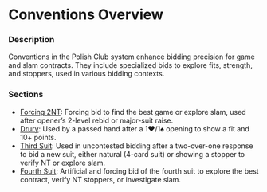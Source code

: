 # Conventions Overview

### Description

Conventions in the Polish Club system enhance bidding precision for game and slam contracts. They include specialized bids to explore fits, strength, and stoppers, used in various bidding contexts.

### Sections

- [Forcing 2NT](forcing-2nt.md): Forcing bid to find the best game or explore slam, used after opener’s 2-level rebid or major-suit raise.
- [Drury](drury.md): Used by a passed hand after a 1♥/1♠ opening to show a fit and 10+ points.
- [Third Suit](third-suit.md): Used in uncontested bidding after a two-over-one response to bid a new suit, either natural (4-card suit) or showing a stopper to verify NT or explore slam.
- [Fourth Suit](fourth-suit.md): Artificial and forcing bid of the fourth suit to explore the best contract, verify NT stoppers, or investigate slam.